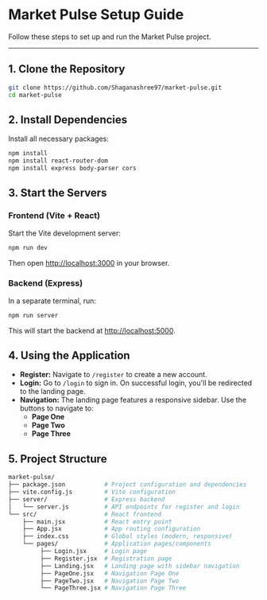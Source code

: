 # Market Pulse Setup Guide

Follow these steps to set up and run the Market Pulse project.

---

## 1. Clone the Repository

```bash
git clone https://github.com/Shaganashree97/market-pulse.git
cd market-pulse
```

## 2. Install Dependencies

Install all necessary packages:

```bash
npm install
npm install react-router-dom
npm install express body-parser cors
```

## 3. Start the Servers

### Frontend (Vite + React)

Start the Vite development server:

```bash
npm run dev
```

Then open [http://localhost:3000](http://localhost:3000) in your browser.

### Backend (Express)

In a separate terminal, run:

```bash
npm run server
```

This will start the backend at [http://localhost:5000](http://localhost:5000).

## 4. Using the Application

- **Register:** Navigate to `/register` to create a new account.
- **Login:** Go to `/login` to sign in. On successful login, you'll be redirected to the landing page.
- **Navigation:** The landing page features a responsive sidebar. Use the buttons to navigate to:
  - **Page One**
  - **Page Two**
  - **Page Three**

## 5. Project Structure

```bash
market-pulse/
├── package.json           # Project configuration and dependencies
├── vite.config.js         # Vite configuration
├── server/                # Express backend
│   └── server.js          # API endpoints for register and login
└── src/                   # React frontend
    ├── main.jsx           # React entry point
    ├── App.jsx            # App routing configuration
    ├── index.css          # Global styles (modern, responsive)
    └── pages/             # Application pages/components
         ├── Login.jsx     # Login page
         ├── Register.jsx  # Registration page
         ├── Landing.jsx   # Landing page with sidebar navigation
         ├── PageOne.jsx   # Navigation Page One
         ├── PageTwo.jsx   # Navigation Page Two
         └── PageThree.jsx # Navigation Page Three
```

